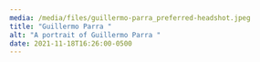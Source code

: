 ```yaml
---
media: /media/files/guillermo-parra_preferred-headshot.jpeg
title: "Guillermo Parra "
alt: "A portrait of Guillermo Parra "
date: 2021-11-18T16:26:00-0500
---
```

